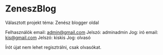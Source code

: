 # ZeneszBlog

Választott projekt téma: Zenész blogger oldal

Felhasználók
email: admin@gmail.com    Jelszó: adminadmin    Jog: iró
email: kis@gmail.com      Jelszó: kiskis        Jog: olvasó

Írót újat nem lehet regisztrálni, csak olvasókat.